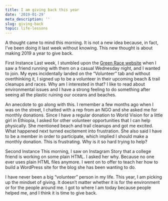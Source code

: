 ```yaml
---
title: I am giving back this year
date: '2019-01-29'
meta_description: ''
slug: giving-back
topic: life-lessons
---
```


A thought came to mind this morning. It is not a new idea because, in fact, I’ve been doing it last week without knowing. This new thought is about making 2019 a year to give back.

First Instance
Last week, I stumbled upon the <a href="https://thegreenrace.hk/">Green Race website</a> when I saw a friend running with them on a casual Wednesday night, and I wanted to join. My eyes incidentally landed on the “Volunteer” tab and without overthinking it, I signed up to be a volunteer in their upcoming beach & trail cleanups and races. Why am I interested in that? I like to read about environmental issues and I have a strong feeling to do something after seeing all the plastic ruining our oceans and beaches.

An anecdote to go along with this. I remember a few months ago when I was on the street, I chatted with a rep from an NGO and she asked me for monthly donations. Since I have a regular donation to World Vision for a little girl in Ethiopia, I asked for other volunteer opportunities that I can help physically. She mentioned beach and trail cleanups and got me excited. What happened next turned excitement into frustration. She also said I have to be a member in order to participate, which implied I should make a monthly donation. This is frustrating. Why is it so hard trying to help?

Second Instance
This morning, I saw on Instagram Story that a college friend is working on some plain HTML. I asked her why. Because no one ever uses plain HTML files anymore. I went on to offer to teach her how to build a WordPress site for the blog she has been wanting to do.

I have never been a big “volunteer” person in my life. This year, I am picking up the mindset of giving. It doesn’t matter whether it is for the environment or for the people around me. I got to where I am today because people helped me, and I think it is time to give back.
